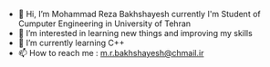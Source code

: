 - 👋 Hi, I’m Mohammad Reza Bakhshayesh
     currently I'm Student of Cumputer Engineering in University of Tehran
- 👀 I’m interested in learning new things and improving my skills
- 🌱 I’m currently learning C++
- 📫 How to reach me : m.r.bakhshayesh@chmail.ir


<!---
Bakhsh1123/Bakhsh1123 is a ✨ special ✨ repository because its `README.md` (this file) appears on your GitHub profile.
You can click the Preview link to take a look at your changes.
--->
